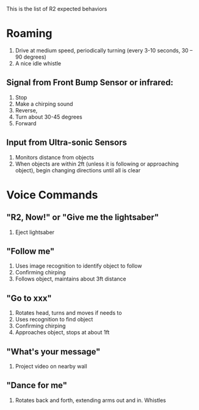 This is the list of R2 expected behaviors
# Roaming

1. Drive at medium speed, periodically turning (every 3-10 seconds, 30 – 90 degrees)
2. A nice idle whistle

## Signal from Front Bump Sensor or infrared:

1. Stop
2. Make a chirping sound
3. Reverse,
4. Turn about 30-45 degrees
5. Forward

## Input from Ultra-sonic Sensors

1. Monitors distance from objects
2. When objects are within 2ft (unless it is following or approaching object), begin changing directions until all is clear

# Voice Commands

## "R2, Now!" or "Give me the lightsaber"

1. Eject lightsaber

## "Follow me"

1. Uses image recognition to identify object to follow
2. Confirming chirping
3. Follows object, maintains about 3ft distance

## "Go to xxx"

1. Rotates head, turns and moves if needs to
2. Uses recognition to find object
3. Confirming chirping
4. Approaches object, stops at about 1ft

## "What's your message"

1. Project video on nearby wall

## "Dance for me"

1. Rotates back and forth, extending arms out and in. Whistles
